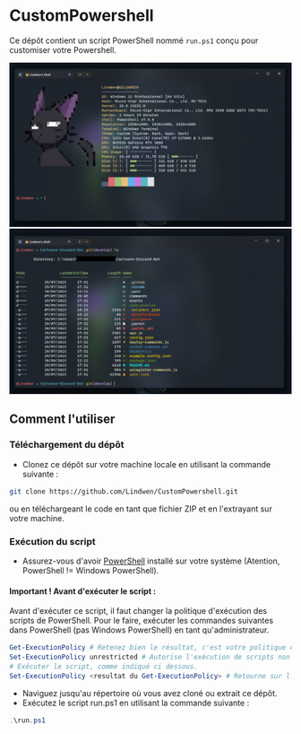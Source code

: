 # CustomPowershell

Ce dépôt contient un script PowerShell nommé `run.ps1` conçu pour customiser votre Powershell.

![winfetch_command](/assets/winfetch.png)
![ls_command](/assets/ls.png)

## Comment l'utiliser

### Téléchargement du dépôt

* Clonez ce dépôt sur votre machine locale en utilisant la commande suivante :
```bash
git clone https://github.com/Lindwen/CustomPowershell.git
```
ou en téléchargeant le code en tant que fichier ZIP et en l'extrayant sur votre machine.

### Exécution du script

* Assurez-vous d'avoir [PowerShell](https://github.com/PowerShell/PowerShell/releases) installé sur votre système (Atention, PowerShell != Windows PowerShell).

#### Important ! Avant d'exécuter le script :
Avant d'exécuter ce script, il faut changer la politique d'exécution des scripts de PowerShell.
Pour le faire, exécuter les commandes suivantes dans PowerShell (pas Windows PowerShell) en tant qu'administrateur.
```powershell
Get-ExecutionPolicy # Retenez bien le résultat, c'est votre politique d'exécution des scripts actuelle
Set-ExecutionPolicy unrestricted # Autorise l'exécution de scripts non signés, étant donné que celui là ne l'est pas.
# Exécuter le script, comme indiqué ci dessous.
Set-ExecutionPolicy <resultat du Get-ExecutionPolicy> # Retourne sur l'ancienne politique d'exécution des scripts.
``` 
* Naviguez jusqu'au répertoire où vous avez cloné ou extrait ce dépôt.
* Exécutez le script run.ps1 en utilisant la commande suivante :
```powershell
.\run.ps1
```

